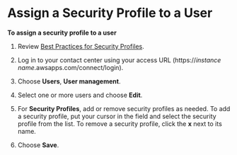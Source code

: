 # Assign a Security Profile to a User<a name="assign-security-profile"></a>

**To assign a security profile to a user**

1. Review [Best Practices for Security Profiles](considerations.md)\.

1. Log in to your contact center using your access URL \(https://*instance name*\.awsapps\.com/connect/login\)\.

1. Choose **Users**, **User management**\.

1. Select one or more users and choose **Edit**\.

1. For **Security Profiles**, add or remove security profiles as needed\. To add a security profile, put your cursor in the field and select the security profile from the list\. To remove a security profile, click the **x** next to its name\. 

1. Choose **Save**\.